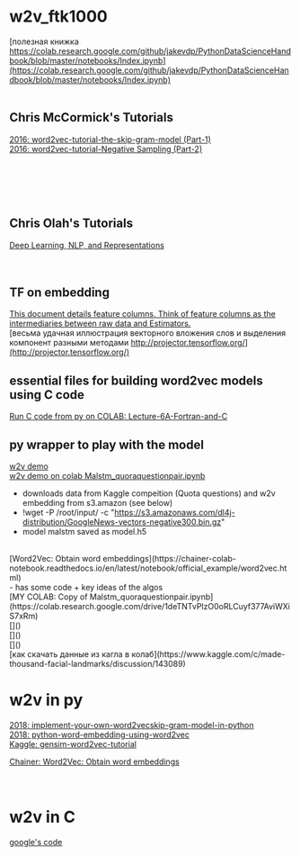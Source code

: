 # w2v_ftk1000

[полезная книжка https://colab.research.google.com/github/jakevdp/PythonDataScienceHandbook/blob/master/notebooks/Index.ipynb](https://colab.research.google.com/github/jakevdp/PythonDataScienceHandbook/blob/master/notebooks/Index.ipynb)<br>
[]()<br>

## Chris McCormick's Tutorials 
[2016: word2vec-tutorial-the-skip-gram-model (Part-1)](http://mccormickml.com/2016/04/19/word2vec-tutorial-the-skip-gram-model/)<br>
[2016: word2vec-tutorial-Negative Sampling (Part-2)](http://mccormickml.com/2017/01/11/word2vec-tutorial-part-2-negative-sampling/)<br>[]()<br>
[]()<br>
[]()<br>

[]()<br>

## Chris Olah's Tutorials 
[Deep Learning, NLP, and Representations](http://colah.github.io/posts/2014-07-NLP-RNNs-Representations/)<br>
[]()<br>
[]()<br>

## TF on embedding
[This document details feature columns. Think of feature columns as the intermediaries between raw data and Estimators.](https://github.com/tensorflow/docs/blob/master/site/en/r1/guide/feature_columns.md)<br>
[весьма удачная иллюстрация векторного вложения слов и выделения компонент разными методами http://projector.tensorflow.org/](http://projector.tensorflow.org/)<br>


## essential files for building word2vec models using C code 
[Run C code from py on COLAB: Lecture-6A-Fortran-and-C](https://colab.research.google.com/github/jrjohansson/scientific-python-lectures/blob/master/Lecture-6A-Fortran-and-C.ipynb)<br>
## py wrapper to play with the model


[w2v demo](https://github.com/Suji04/NormalizedNerd/blob/master/Introduction%20to%20NLP/Word2Vec.ipynb)<br>
[w2v demo on colab Malstm_quoraquestionpair.ipynb](https://colab.research.google.com/drive/1CXdKsk9mvHiuFMRowELp0NDP5__bsuVy#scrollTo=tfWFxxNGXqDr)<br>
  - downloads data from Kaggle compeition (Quota questions) and w2v embedding from s3.amazon (see below)
  - !wget -P /root/input/ -c "https://s3.amazonaws.com/dl4j-distribution/GoogleNews-vectors-negative300.bin.gz"
  - model malstm saved as model.h5<br>
<br>
[Word2Vec: Obtain word embeddings](https://chainer-colab-notebook.readthedocs.io/en/latest/notebook/official_example/word2vec.html)<br>
  - has some code + key ideas of the algos<br>
[MY COLAB: Copy of Malstm_quoraquestionpair.ipynb](https://colab.research.google.com/drive/1deTNTvPlzO0oRLCuyf377AviWXiS7xRm)<br>
[]()<br>
[]()<br>
[]()<br>
[как скачать данные из кагла в колаб](https://www.kaggle.com/c/made-thousand-facial-landmarks/discussion/143089)<br>

# w2v in py
[2018: implement-your-own-word2vecskip-gram-model-in-python](https://www.geeksforgeeks.org/implement-your-own-word2vecskip-gram-model-in-python/?ref=rp)<br>
[2018: python-word-embedding-using-word2vec](https://www.geeksforgeeks.org/python-word-embedding-using-word2vec/)<br>
[Kaggle: gensim-word2vec-tutorial](https://www.kaggle.com/pierremegret/gensim-word2vec-tutorial)<br>

[Chainer: Word2Vec: Obtain word embeddings](https://chainer-colab-notebook.readthedocs.io/en/latest/notebook/official_example/word2vec.html)<br>
[]()<br>
[]()<br>
# w2v in C
[google's code](https://code.google.com/archive/p/word2vec/)<br>
[]()<br>

